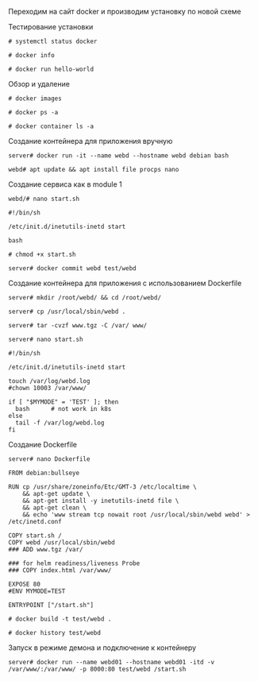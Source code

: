 Переходим на сайт docker и производим установку по новой схеме


Тестирование установки
```
# systemctl status docker

# docker info

# docker run hello-world
```
Обзор и удаление
```
# docker images

# docker ps -a

# docker container ls -a
```
Создание контейнера для приложения вручную
```
server# docker run -it --name webd --hostname webd debian bash

webd# apt update && apt install file procps nano
```
Создание сервиса как в module 1
```
webd/# nano start.sh
```
```
#!/bin/sh

/etc/init.d/inetutils-inetd start

bash
```
```
# chmod +x start.sh
```
```
server# docker commit webd test/webd
```
Создание контейнера для приложения с использованием Dockerfile
```
server# mkdir /root/webd/ && cd /root/webd/

server# cp /usr/local/sbin/webd .

server# tar -cvzf www.tgz -C /var/ www/
```
```
server# nano start.sh
```
```
#!/bin/sh

/etc/init.d/inetutils-inetd start

touch /var/log/webd.log
#chown 10003 /var/www/
  
if [ "$MYMODE" = 'TEST' ]; then
  bash      # not work in k8s
else
  tail -f /var/log/webd.log
fi

```
Создание Dockerfile
```
server# nano Dockerfile
```
```
FROM debian:bullseye

RUN cp /usr/share/zoneinfo/Etc/GMT-3 /etc/localtime \
    && apt-get update \
    && apt-get install -y inetutils-inetd file \
    && apt-get clean \
    && echo 'www stream tcp nowait root /usr/local/sbin/webd webd' > /etc/inetd.conf

COPY start.sh /
COPY webd /usr/local/sbin/webd
### ADD www.tgz /var/

### for helm readiness/liveness Probe 
### COPY index.html /var/www/

EXPOSE 80
#ENV MYMODE=TEST

ENTRYPOINT ["/start.sh"]
```
```
# docker build -t test/webd .

# docker history test/webd
```
Запуск в режиме демона и подключение к контейнеру
```
server# docker run --name webd01 --hostname webd01 -itd -v /var/www/:/var/www/ -p 8000:80 test/webd /start.sh
```
